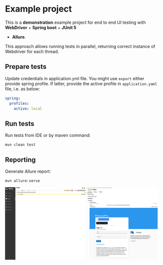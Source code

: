 # Example project

This is a **demonstration** example project for end to end UI testing with **WebDriver** + **Spring boot** + **JUnit 5**
+ **Allure**.

This approach allows running tests in parallel, returning correct instance of Webdriver for each thread.

## Prepare tests

Update credentials in application.yml file. You might use `export` either provide spring profile. If latter, provide the
active profile in `application.yaml` file, i.e. as below:

```yaml
spring:
  profiles:
    active: local
```

## Run tests

Run tests from IDE or by maven command:

```shell
mvn clean test
```

## Reporting

Generate Allure report:

```shell
mvn allure:serve
```

![plot](Snipaste_2023-03-24_12-42-36.png)